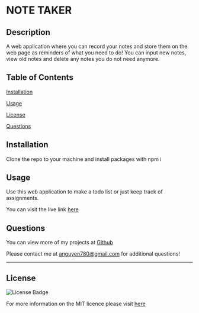 # NOTE TAKER
  
## Description

A web application where you can record your notes and store them on the web page as reminders of what you need to do! You can input new notes, view old notes and delete any notes you do not need anymore. 

## Table of Contents

[Installation](#installation)

[Usage](#usage)

[License](#license)

[Questions](#questions)

## Installation

Clone the repo to your machine and install packages with npm i

## Usage

Use this web application to make a todo list or just keep track of assignments.

You can visit the live link [here](https://sleepy-gorge-71008.herokuapp.com/)

## Questions

You can view more of my projects at [Github](https://github.com/anguyen780)

Please contact me at anguyen780@gmail.com for additional questions!

---

## License

![License Badge](https://shields.io/badge/license-MIT-blue)

For more information on the MIT licence please visit [here](https://www.mit.edu/~amini/LICENSE.md)

